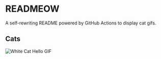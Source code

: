 # READMEOW

A self-rewriting README powered by GitHub Actions to display cat gifs.

## Cats

![White Cat Hello GIF](https://media2.giphy.com/media/v1.Y2lkPTlhY2QwMmRhY204ZWs5ZGNnZXFmanNlY3E4cW5qd251cGdpY3U1MDVtaHk4ZTN5aCZlcD12MV9naWZzX3NlYXJjaCZjdD1n/vFKqnCdLPNOKc/200.gif)
